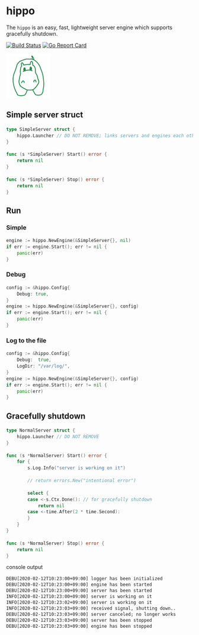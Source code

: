 # hippo

The `hippo` is an easy, fast, lightweight server engine which supports gracefully shutdown.

[![Build Status](https://travis-ci.org/devplayg/hippo.svg?branch=master)](https://travis-ci.org/devplayg/hippo)
[![Go Report Card](https://goreportcard.com/badge/github.com/devplayg/hippo)](https://goreportcard.com/report/github.com/devplayg/hippo)

![Hippo](hippo.png)


## Simple server struct

```go
type SimpleServer struct {
	hippo.Launcher // DO NOT REMOVE; links servers and engines each other.
}

func (s *SimpleServer) Start() error {
	return nil
}

func (s *SimpleServer) Stop() error {
	return nil
}
```

## Run

### Simple

```go
engine := hippo.NewEngine(&SimpleServer{}, nil)
if err := engine.Start(); err != nil {
    panic(err)
}
```

### Debug

```go
config := &hippo.Config{
    Debug: true,
}
engine := hippo.NewEngine(&SimpleServer{}, config)
if err := engine.Start(); err != nil {
    panic(err)
}
```

### Log to the file

```go
config := &hippo.Config{
    Debug:  true,
    LogDir: "/var/log/",
}
engine := hippo.NewEngine(&SimpleServer{}, config)
if err := engine.Start(); err != nil {
    panic(err)
}
```

## Gracefully shutdown

```go
type NormalServer struct {
	hippo.Launcher // DO NOT REMOVE
}

func (s *NormalServer) Start() error {
	for {
		s.Log.Info("server is working on it")

		// return errors.New("intentional error")

		select {
		case <-s.Ctx.Done(): // for gracefully shutdown
			return nil
		case <-time.After(2 * time.Second):
		}
	}
}

func (s *NormalServer) Stop() error {
	return nil
}
```

console output

    DEBU[2020-02-12T10:23:00+09:00] logger has been initialized                  
    DEBU[2020-02-12T10:23:00+09:00] engine has been started                      
    DEBU[2020-02-12T10:23:00+09:00] server has been started                      
    INFO[2020-02-12T10:23:00+09:00] server is working on it                      
    INFO[2020-02-12T10:23:02+09:00] server is working on it                      
    INFO[2020-02-12T10:23:03+09:00] received signal, shutting down..             
    DEBU[2020-02-12T10:23:03+09:00] server canceled; no longer works             
    DEBU[2020-02-12T10:23:03+09:00] server has been stopped                      
    DEBU[2020-02-12T10:23:03+09:00] engine has been stopped 